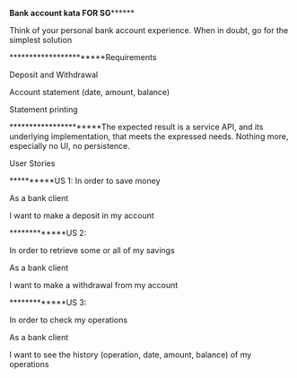 ************************Bank account kata FOR SG******************************

Think of your personal bank account experience. When in doubt, go for the simplest solution


***********************Requirements

Deposit and Withdrawal
 
Account statement (date, amount, balance)
    
Statement printing

**********************The expected result is a
service API, and its underlying implementation, that meets the expressed needs.
Nothing more, especially no UI, no persistence. 

User Stories

**********US 1:
In order to save money

As a bank client

I want to make a deposit in my account


*************US 2:

In order to retrieve some or all of my savings

As a bank client

I want to make a withdrawal from my account

*************US 3:

In order to check my operations

As a bank client

I want to see the history (operation, date, amount, balance) of my operations 